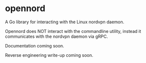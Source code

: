 # opennord
A Go library for interacting with the Linux nordvpn daemon.

Opennord does NOT interact with the commandline utility, instead it communicates with the nordvpn daemon via gRPC.

Documentation coming soon.

Reverse engineering write-up coming soon.